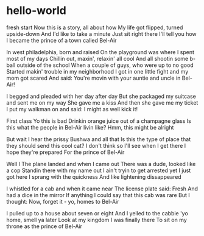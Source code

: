 # hello-world
fresh start
 Now this is a story, all about how
My life got flipped, turned upside-down
And I'd like to take a minute
Just sit right there
I'll tell you how I became the prince of a town called Bel-Air

In west philadelphia, born and raised
On the playground was where I spent most of my days
Chillin out, maxin', relaxin' all cool
And all shootin some b-ball outside of the school
When a couple of guys, who were up to no good
Started makin' trouble in my neighborhood
I got in one little fight and my mom got scared
And said: You're movin with your auntie and uncle in Bel-Air!

I begged and pleaded with her day after day
But she packaged my suitcase and sent me on my way
She gave me a kiss
And then she gave me my ticket
I put my walkman on and said: I might as well kick it!

First class
Yo this is bad
Drinkin orange juice out of a champagne glass
Is this what the people in Bel-Air livin like?
Hmm, this might be alright

But wait I hear the prissy
Bushwa and all that
Is this the type of place that they should send this cool cat?
I don't think so
I'll see when I get there
I hope they're prepared
For the prince of Bel-Air

Well I
The plane landed and when I came out
There was a dude, looked like a cop
Standin there with my name out
I ain't tryin to get arrested yet
I just got here
I sprang with the quickness
And like lightening dissappeared

I whistled for a cab and when it came near
The license plate said: Fresh
And had a dice in the mirror
If anything I could say that this cab was rare
But I thought: Now, forget it - yo, homes to Bel-Air

I pulled up to a house about seven or eight
And I yelled to the cabbie 'yo home, smell ya later
Look at my kingdom
I was finally there
To sit on my throne as the prince of Bel-Air

